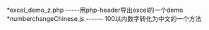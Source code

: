 ###
*excel_demo_z.php  -----用php-header导出excel的一个demo
*numberchangeChinese.js ------ 100以内数字转化为中文的一个方法

